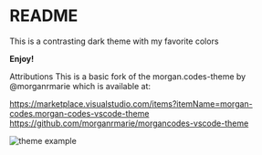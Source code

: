# README

This is a contrasting dark theme with my favorite colors

**Enjoy!**



Attributions
This is a basic fork of the morgan.codes-theme by @morganrmarie which is available at:

https://marketplace.visualstudio.com/items?itemName=morgan-codes.morgan-codes-vscode-theme
https://github.com/morganrmarie/morgancodes-vscode-theme

![theme example](https://github.com/mikejk8s/pink-blue-theme/raw/master/images/pink-cyan.jpg)